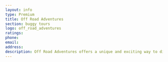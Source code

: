 ```yaml
---
layout: info
type: Premium
title: Off Road Adventures
section: buggy tours
logo: off_road_adventures
ratings:
phone:
email:
address:
description: Off Road Adventures offers a unique and exciting way to discover Vanuatu! Strap in and get ready for fun onboard our self drive off-road buggies.
---
```

